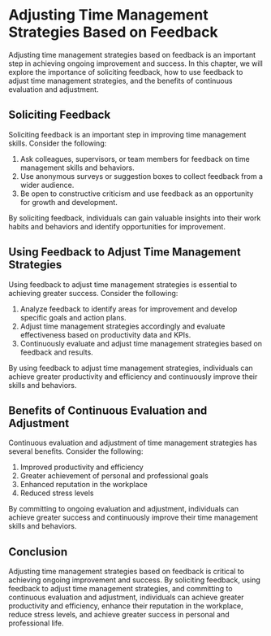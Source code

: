 Adjusting Time Management Strategies Based on Feedback
====================================================================================================

Adjusting time management strategies based on feedback is an important step in achieving ongoing improvement and success. In this chapter, we will explore the importance of soliciting feedback, how to use feedback to adjust time management strategies, and the benefits of continuous evaluation and adjustment.

Soliciting Feedback
-------------------

Soliciting feedback is an important step in improving time management skills. Consider the following:

1. Ask colleagues, supervisors, or team members for feedback on time management skills and behaviors.
2. Use anonymous surveys or suggestion boxes to collect feedback from a wider audience.
3. Be open to constructive criticism and use feedback as an opportunity for growth and development.

By soliciting feedback, individuals can gain valuable insights into their work habits and behaviors and identify opportunities for improvement.

Using Feedback to Adjust Time Management Strategies
---------------------------------------------------

Using feedback to adjust time management strategies is essential to achieving greater success. Consider the following:

1. Analyze feedback to identify areas for improvement and develop specific goals and action plans.
2. Adjust time management strategies accordingly and evaluate effectiveness based on productivity data and KPIs.
3. Continuously evaluate and adjust time management strategies based on feedback and results.

By using feedback to adjust time management strategies, individuals can achieve greater productivity and efficiency and continuously improve their skills and behaviors.

Benefits of Continuous Evaluation and Adjustment
------------------------------------------------

Continuous evaluation and adjustment of time management strategies has several benefits. Consider the following:

1. Improved productivity and efficiency
2. Greater achievement of personal and professional goals
3. Enhanced reputation in the workplace
4. Reduced stress levels

By committing to ongoing evaluation and adjustment, individuals can achieve greater success and continuously improve their time management skills and behaviors.

Conclusion
----------

Adjusting time management strategies based on feedback is critical to achieving ongoing improvement and success. By soliciting feedback, using feedback to adjust time management strategies, and committing to continuous evaluation and adjustment, individuals can achieve greater productivity and efficiency, enhance their reputation in the workplace, reduce stress levels, and achieve greater success in personal and professional life.
